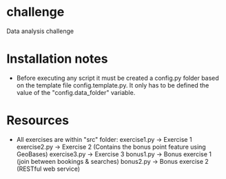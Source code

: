 challenge
=========

Data analysis challenge

Installation notes
==================
* 	Before executing any script it must be created a config.py folder based on the template file config.template.py. 
	It only has to be defined the value of the "config.data_folder" variable.

Resources
=========
* 	All exercises are within "src" folder:
		exercise1.py -> Exercise 1
		exercise2.py -> Exercise 2 (Contains the bonus point feature using GeoBases)
		exercise3.py -> Exercise 3
		bonus1.py -> Bonus exercise 1 (join between bookings & searches)
		bonus2.py -> Bonus exercise 2 (RESTful web service)